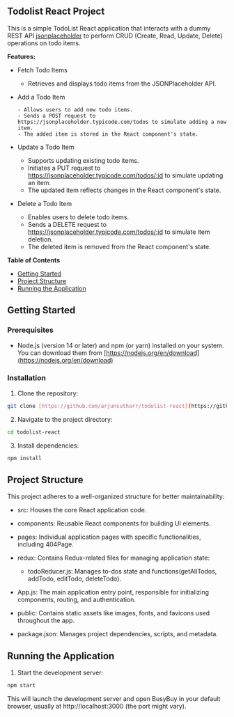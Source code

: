 ## Todolist React Project

This is a simple TodoList React application that interacts with a dummy REST API [jsonplaceholder](https://jsonplaceholder.typicode.com/todos) to perform CRUD (Create, Read, Update, Delete) operations on todo items.

**Features:**

- Fetch Todo Items

  - Retrieves and displays todo items from the JSONPlaceholder API.

- Add a Todo Item

      - Allows users to add new todo items.
      - Sends a POST request to https://jsonplaceholder.typicode.com/todos to simulate adding a new item.
      - The added item is stored in the React component's state.

- Update a Todo Item

  - Supports updating existing todo items.
  - Initiates a PUT request to https://jsonplaceholder.typicode.com/todos/:id to simulate updating an item.
  - The updated item reflects changes in the React component's state.

- Delete a Todo Item

  - Enables users to delete todo items.
  - Sends a DELETE request to https://jsonplaceholder.typicode.com/todos/:id to simulate item deletion.
  - The deleted item is removed from the React component's state.

**Table of Contents**

- [Getting Started](#getting-started)
- [Project Structure](#project-structure)
- [Running the Application](#running-the-application)

## Getting Started

### Prerequisites

- Node.js (version 14 or later) and npm (or yarn) installed on your system. You can download them from [https://nodejs.org/en/download](https://nodejs.org/en/download)

### Installation

1. Clone the repository:

```bash
git clone [https://github.com/arjunsutharr/todolist-react](https://github.com/arjunsutharr/todolist-react)
```

2. Navigate to the project directory:

```bash
cd todolist-react
```

3. Install dependencies:

```bash
npm install
```

## Project Structure

This project adheres to a well-organized structure for better maintainability:

- src: Houses the core React application code.
- components: Reusable React components for building UI elements.
- pages: Individual application pages with specific functionalities, including 404Page.
- redux: Contains Redux-related files for managing application state:

  - todoReducer.js: Manages to-dos state and functions(getAllTodos, addTodo, editTodo, deleteTodo).

- App.js: The main application entry point, responsible for initializing components, routing, and authentication.
- public: Contains static assets like images, fonts, and favicons used throughout the app.
- package.json: Manages project dependencies, scripts, and metadata.

## Running the Application

1. Start the development server:

```bash
npm start
```

This will launch the development server and open BusyBuy in your default browser, usually at http://localhost:3000 (the port might vary).
